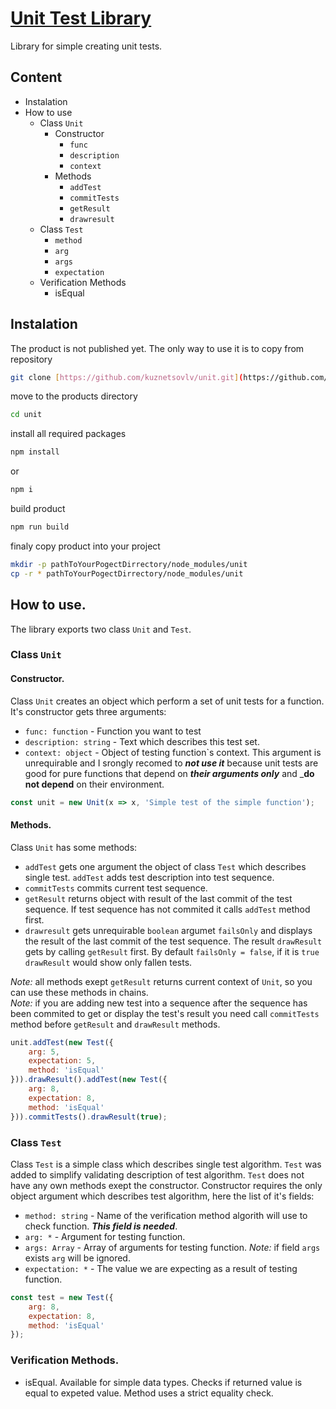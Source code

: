 # [Unit Test Library](https://github.com/kuznetsovlv/unit "Unit Test Library on gitHub")

Library for simple creating unit tests.

## Content
- Instalation
- How to use
	- Class `Unit`
		* Constructor
			* `func`
			* `description`
			* `context`
		* Methods
			* `addTest`
			* `commitTests`
			* `getResult`
			* `drawresult`
	- Class `Test`
		* `method`
		* `arg`
		* `args`
		* `expectation`
	- Verification Methods
		* isEqual

## Instalation
The product is not published yet. The only way to use it is to copy from repository
```bash
git clone [https://github.com/kuznetsovlv/unit.git](https://github.com/kuznetsovlv/unit.git)
```
move to the products directory
```bash
cd unit
```
install all required packages
```bash
npm install
```
or
```bash
npm i
```
build product
```bash
npm run build
```
finaly copy product into your project
```bash
mkdir -p pathToYourPogectDirrectory/node_modules/unit
cp -r * pathToYourPogectDirrectory/node_modules/unit
```

## How to use.
The library exports two class `Unit` and `Test`.

### Class `Unit`
#### Constructor.
Class `Unit` creates an object which perform a set of unit tests for a function. It's constructor gets three arguments:
* `func: function` - Function you want to test
* `description: string` - Text which describes this test set.
* `context: object` - Object of testing function`s context. This argument is unrequirable and I srongly recomed to ___not use it___ because unit tests are good for pure functions that depend on ___their arguments only___ and ___do not depend__ on their environment.
```javascript
const unit = new Unit(x => x, 'Simple test of the simple function');
```

#### Methods.
Class `Unit` has some methods:
* `addTest` gets one argument the object of class `Test` which describes single test. `addTest` adds test description into test sequence.
* `commitTests` commits current test sequence.
* `getResult` returns object with result of the last commit of the test sequence. If test sequence has not commited it calls `addTest` method first.
* `drawresult` gets unrequirable `boolean` argumet `failsOnly` and displays the result of the last commit of the test sequence. The result `drawResult` gets by calling `getResult` first. By default `failsOnly = false`, if it is `true` `drawResult` would show only fallen tests.

_Note:_ all methods exept `getResult` returns current context of `Unit`, so you can use these methods in chains.  
_Note:_ if you are adding new test into a sequence after the sequence has been commited to get or display the test's result you need call `commitTests` method before `getResult` and  `drawResult` methods.
```javascript
unit.addTest(new Test({
	arg: 5,
	expectation: 5,
	method: 'isEqual'
})).drawResult().addTest(new Test({
	arg: 8,
	expectation: 8,
	method: 'isEqual'
})).commitTests().drawResult(true);
```

### Class `Test`
Class `Test` is a simple class which describes single test algorithm. `Test` was added to simplify validating description of test algorithm. `Test` does not have any own methods exept the constructor. Constructor requires the only object argument which describes test algorithm, here the list of it's fields:
* `method: string` - Name of the verification method algorith will use to check function. ___This field is needed___.
* `arg: *` - Argument for testing function.
* `args: Array` - Array of arguments for testing function. _Note:_ if field `args` exists `arg` will be ignored.
* `expectation: *` - The value we are expecting as a result of testing function.
```javascript
const test = new Test({
	arg: 8,
	expectation: 8,
	method: 'isEqual'
});
```

### Verification Methods.
* isEqual. Available for simple data types. Checks if returned value is equal to expeted value. Method uses a strict equality check.
